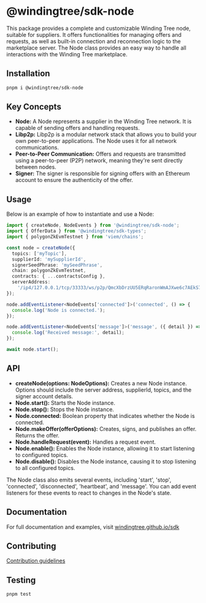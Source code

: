 # @windingtree/sdk-node

This package provides a complete and customizable Winding Tree node, suitable for suppliers. It offers functionalities for managing offers and requests, as well as built-in connection and reconnection logic to the marketplace server. The Node class provides an easy way to handle all interactions with the Winding Tree marketplace.

## Installation

```bash
pnpm i @windingtree/sdk-node
```

## Key Concepts

- **Node:** A Node represents a supplier in the Winding Tree network. It is capable of sending offers and handling requests.
- **Libp2p:** Libp2p is a modular network stack that allows you to build your own peer-to-peer applications. The Node uses it for all network communications.
- **Peer-to-Peer Communication:** Offers and requests are transmitted using a peer-to-peer (P2P) network, meaning they're sent directly between nodes.
- **Signer:** The signer is responsible for signing offers with an Ethereum account to ensure the authenticity of the offer.

## Usage

Below is an example of how to instantiate and use a Node:

```typescript
import { createNode, NodeEvents } from '@windingtree/sdk-node';
import { OfferData } from '@windingtree/sdk-types';
import { polygonZkEvmTestnet } from 'viem/chains';

const node = createNode({
  topics: ['myTopic'],
  supplierId: 'mySupplierId',
  signerSeedPhrase: 'mySeedPhrase',
  chain: polygonZkEvmTestnet,
  contracts: { ...contractsConfig },
  serverAddress:
    '/ip4/127.0.0.1/tcp/33333/ws/p2p/QmcXbDrzUU5ERqRaronWmAJXwe6c7AEkS7qdcsjgEuWPCf', // Change to your server address
});

node.addEventListener<NodeEvents['connected']>('connected', () => {
  console.log('Node is connected.');
});

node.addEventListener<NodeEvents['message']>('message', ({ detail }) => {
  console.log('Received message:', detail);
});

await node.start();
```

## API

- **createNode(options: NodeOptions):** Creates a new Node instance. Options should include the server address, supplierId, topics, and the signer account details.
- **Node.start():** Starts the Node instance.
- **Node.stop():** Stops the Node instance.
- **Node.connected:** Boolean property that indicates whether the Node is connected.
- **Node.makeOffer(offerOptions):** Creates, signs, and publishes an offer. Returns the offer.
- **Node.handleRequest(event):** Handles a request event.
- **Node.enable():** Enables the Node instance, allowing it to start listening to configured topics.
- **Node.disable():** Disables the Node instance, causing it to stop listening to all configured topics.

The Node class also emits several events, including 'start', 'stop', 'connected', 'disconnected', 'heartbeat', and 'message'. You can add event listeners for these events to react to changes in the Node's state.

## Documentation

For full documentation and examples, visit [windingtree.github.io/sdk](https://windingtree.github.io/sdk)

## Contributing

[Contribution guidelines](https://windingtree.github.io/sdk/#/docs/contribution)

## Testing

```bash
pnpm test
```
